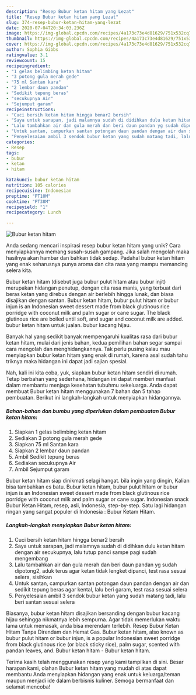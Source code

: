 ```yaml
---
description: "Resep Bubur ketan hitam yang Lezat"
title: "Resep Bubur ketan hitam yang Lezat"
slug: 374-resep-bubur-ketan-hitam-yang-lezat
date: 2020-07-04T20:34:03.236Z
image: https://img-global.cpcdn.com/recipes/4a173c73e4d81629/751x532cq70/bubur-ketan-hitam-foto-resep-utama.jpg
thumbnail: https://img-global.cpcdn.com/recipes/4a173c73e4d81629/751x532cq70/bubur-ketan-hitam-foto-resep-utama.jpg
cover: https://img-global.cpcdn.com/recipes/4a173c73e4d81629/751x532cq70/bubur-ketan-hitam-foto-resep-utama.jpg
author: Sophia Gibbs
ratingvalue: 3.1
reviewcount: 15
recipeingredient:
- "1 gelas belimbing ketan hitam"
- "3 potong gula merah gede"
- "75 ml Santan kara"
- "2 lembar daun pandan"
- "Sedikit tepung beras"
- "secukupnya Air"
- "Sejumput garam"
recipeinstructions:
- "Cuci bersih ketan hitam hingga benar2 bersih"
- "Saya untuk sarapan, jadi malamnya sudah di didihkan dulu ketan hitam dengan air secukupnya, lalu tutup panci sampe pagi sudah mengembang"
- "Lalu tambahkan air dan gula merah dan beri daun pandan yg sudah dipotong2, aduk terus agar ketan tidak lengket dipanci, test rasa sesuai selera, sisihkan"
- "Untuk santan, campurkan santan potongan daun pandan dengan air dan sedikit tepung beras agar kental, lalu beri garam, test rasa sesuai selera"
- "Penyelesaian ambil 3 sendok bubur ketan yang sudah matang tadi, lalu beri santan sesuai selera"
categories:
- Resep
tags:
- bubur
- ketan
- hitam

katakunci: bubur ketan hitam 
nutrition: 105 calories
recipecuisine: Indonesian
preptime: "PT10M"
cooktime: "PT38M"
recipeyield: "1"
recipecategory: Lunch

---
```



![Bubur ketan hitam](https://img-global.cpcdn.com/recipes/4a173c73e4d81629/751x532cq70/bubur-ketan-hitam-foto-resep-utama.jpg)

Anda sedang mencari inspirasi resep bubur ketan hitam yang unik? Cara menyiapkannya memang susah-susah gampang. Jika salah mengolah maka hasilnya akan hambar dan bahkan tidak sedap. Padahal bubur ketan hitam yang enak seharusnya punya aroma dan cita rasa yang mampu memancing selera kita.

Bubur ketan hitam (disebut juga bubur pulut hitam atau bubur injit) merupakan hidangan penutup, dengan cita rasa manis, yang terbuat dari beras ketan yang direbus dengan air berlebih hingga lunak, dan biasa disajikan dengan santan. Bubur ketan hitam, bubur pulut hitam or bubur injun is an Indonesian sweet dessert made from black glutinous rice porridge with coconut milk and palm sugar or cane sugar. The black glutinous rice are boiled until soft, and sugar and coconut milk are added. bubur ketan hitam untuk jualan. bubur kacang hijau.

Banyak hal yang sedikit banyak mempengaruhi kualitas rasa dari bubur ketan hitam, mulai dari jenis bahan, kedua pemilihan bahan segar sampai cara mengolah dan menghidangkannya. Tak perlu pusing kalau mau menyiapkan bubur ketan hitam yang enak di rumah, karena asal sudah tahu triknya maka hidangan ini dapat jadi sajian spesial.


Nah, kali ini kita coba, yuk, siapkan bubur ketan hitam sendiri di rumah. Tetap berbahan yang sederhana, hidangan ini dapat memberi manfaat dalam membantu menjaga kesehatan tubuhmu sekeluarga. Anda dapat membuat Bubur ketan hitam menggunakan 7 bahan dan 5 tahap pembuatan. Berikut ini langkah-langkah untuk menyiapkan hidangannya.

<!--inarticleads1-->

##### Bahan-bahan dan bumbu yang diperlukan dalam pembuatan Bubur ketan hitam:

1. Siapkan 1 gelas belimbing ketan hitam
1. Sediakan 3 potong gula merah gede
1. Siapkan 75 ml Santan kara
1. Siapkan 2 lembar daun pandan
1. Ambil Sedikit tepung beras
1. Sediakan secukupnya Air
1. Ambil Sejumput garam


Bubur ketan hitam siap dinikmati selagi hangat. bila ingin yang dingin, Kalian bisa tambahkan es batu. Bubur ketan hitam, bubur pulut hitam or bubur injun is an Indonesian sweet dessert made from black glutinous rice porridge with coconut milk and palm sugar or cane sugar. Indonesian snack Bubur Ketan Hitam, resep, asli, Indonesia, step-by-step. Satu lagi hidangan ringan yang sangat populer di Indonesia : Bubur Ketam Hitam. 

<!--inarticleads2-->

##### Langkah-langkah menyiapkan Bubur ketan hitam:

1. Cuci bersih ketan hitam hingga benar2 bersih
1. Saya untuk sarapan, jadi malamnya sudah di didihkan dulu ketan hitam dengan air secukupnya, lalu tutup panci sampe pagi sudah mengembang
1. Lalu tambahkan air dan gula merah dan beri daun pandan yg sudah dipotong2, aduk terus agar ketan tidak lengket dipanci, test rasa sesuai selera, sisihkan
1. Untuk santan, campurkan santan potongan daun pandan dengan air dan sedikit tepung beras agar kental, lalu beri garam, test rasa sesuai selera
1. Penyelesaian ambil 3 sendok bubur ketan yang sudah matang tadi, lalu beri santan sesuai selera


Biasanya, bubur ketan hitam disajikan bersanding dengan bubur kacang hijau sehingga nikmatnya lebih sempurna. Agar tidak memerlukan waktu lama untuk memasak, anda bisa merendam terlebih. Resep Bubur Ketan Hitam Tanpa Direndam dan Hemat Gas. Bubur ketan hitam, also known as bubur pulut hitam or bubur injun, is a popular Indonesian sweet porridge from black glutinous rice (or black sticky rice), palm sugar, scented with pandan leaves, and. Bubur ketan hitam - Bubur ketan hitam. 

Terima kasih telah menggunakan resep yang kami tampilkan di sini. Besar harapan kami, olahan Bubur ketan hitam yang mudah di atas dapat membantu Anda menyiapkan hidangan yang enak untuk keluarga/teman maupun menjadi ide dalam berbisnis kuliner. Semoga bermanfaat dan selamat mencoba!
